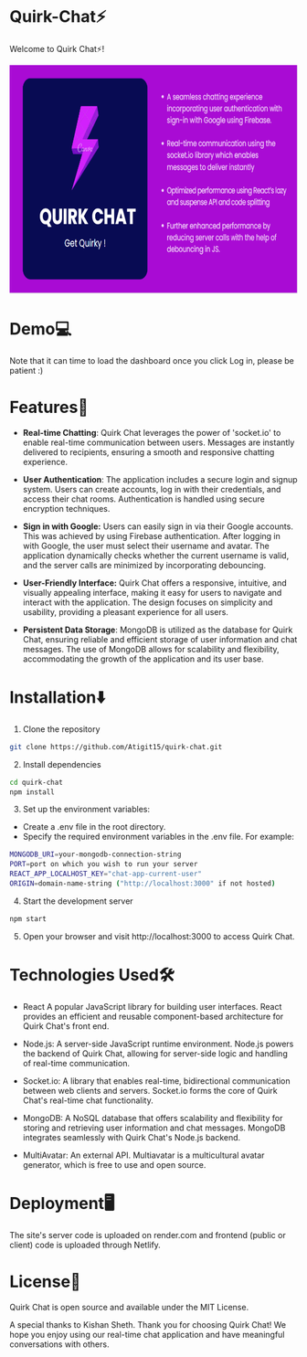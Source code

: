 # Quirk-Chat⚡
Welcome to Quirk Chat⚡! 
<p align="center"><img src="screenshots/cover-pic.png" alt="app poster" height="400" width="700"></p>

# Demo💻

Note that it can time to load the dashboard once you click Log in, please be patient :)

# Features💫
- **Real-time Chatting**: Quirk Chat leverages the power of 'socket.io' to enable real-time communication between users. Messages are instantly delivered to recipients, ensuring a smooth and responsive chatting experience.

- **User Authentication**: The application includes a secure login and signup system. Users can create accounts, log in with their credentials, and access their chat rooms. Authentication is handled using secure encryption techniques.

- **Sign in with Google:** Users can easily sign in via their Google accounts. This was achieved by using Firebase authentication. After logging in with Google, the user must select their username and avatar. The application dynamically checks whether the current username is valid, and the server calls are minimized by incorporating debouncing.

- **User-Friendly Interface:** Quirk Chat offers a responsive, intuitive, and visually appealing interface, making it easy for users to navigate and interact with the application. The design focuses on simplicity and usability, providing a pleasant experience for all users.

- **Persistent Data Storage**: MongoDB is utilized as the database for Quirk Chat, ensuring reliable and efficient storage of user information and chat messages. The use of MongoDB allows for scalability and flexibility, accommodating the growth of the application and its user base.

# Installation⬇️
1. Clone the repository
```bash
git clone https://github.com/Atigit15/quirk-chat.git
```
2. Install dependencies
```bash
cd quirk-chat
npm install
```
3. Set up the environment variables:
  - Create a .env file in the root directory.
  - Specify the required environment variables in the .env file. For example:
  ```bash
MONGODB_URI=your-mongodb-connection-string
PORT=port on which you wish to run your server
REACT_APP_LOCALHOST_KEY="chat-app-current-user" 
ORIGIN=domain-name-string ("http://localhost:3000" if not hosted)
```
4. Start the development server
```bash
npm start
```
5. Open your browser and visit http://localhost:3000 to access Quirk Chat.

# Technologies Used🛠️
- React A popular JavaScript library for building user interfaces. React provides an efficient and reusable component-based architecture for Quirk Chat's front end.

- Node.js: A server-side JavaScript runtime environment. Node.js powers the backend of Quirk Chat, allowing for server-side logic and handling of real-time communication.

- Socket.io: A library that enables real-time, bidirectional communication between web clients and servers. Socket.io forms the core of Quirk Chat's real-time chat functionality.

- MongoDB: A NoSQL database that offers scalability and flexibility for storing and retrieving user information and chat messages. MongoDB integrates seamlessly with Quirk Chat's Node.js backend.

- MultiAvatar: An external API. Multiavatar is a multicultural avatar generator, which is free to use and open source.

# Deployment🖥️
The site's server code is uploaded on render.com and frontend (public or client) code is uploaded through Netlify.

# License📄
Quirk Chat is open source and available under the MIT License.

A special thanks to Kishan Sheth. Thank you for choosing Quirk Chat! We hope you enjoy using our real-time chat application and have meaningful conversations with others.

